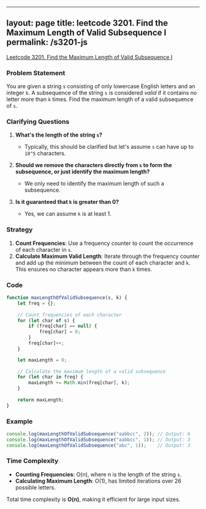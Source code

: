 
---
layout: page
title: leetcode 3201. Find the Maximum Length of Valid Subsequence I
permalink: /s3201-js
---
[Leetcode 3201. Find the Maximum Length of Valid Subsequence I](https://algoadvance.github.io/algoadvance/l3201)
### Problem Statement

You are given a string `s` consisting of only lowercase English letters and an integer `k`. A subsequence of the string `s` is considered *valid* if it contains no letter more than `k` times. Find the maximum length of a valid subsequence of `s`.

### Clarifying Questions

1. **What's the length of the string `s`?**
   - Typically, this should be clarified but let's assume `s` can have up to `10^5` characters.

2. **Should we remove the characters directly from `s` to form the subsequence, or just identify the maximum length?**
   - We only need to identify the maximum length of such a subsequence.

3. **Is it guaranteed that `k` is greater than 0?**
   - Yes, we can assume `k` is at least 1.

### Strategy

1. **Count Frequencies**: Use a frequency counter to count the occurrence of each character in `s`.
2. **Calculate Maximum Valid Length**: Iterate through the frequency counter and add up the minimum between the count of each character and `k`. This ensures no character appears more than `k` times.

### Code

```javascript
function maxLengthOfValidSubsequence(s, k) {
    let freq = {};
    
    // Count frequencies of each character
    for (let char of s) {
        if (freq[char] == null) {
            freq[char] = 0;
        }
        freq[char]++;
    }

    let maxLength = 0;
    
    // Calculate the maximum length of a valid subsequence
    for (let char in freq) {
        maxLength += Math.min(freq[char], k);
    }
    
    return maxLength;
}
```

### Example

```javascript
console.log(maxLengthOfValidSubsequence("aabbcc", 2)); // Output: 6
console.log(maxLengthOfValidSubsequence("aabbcc", 1)); // Output: 3
console.log(maxLengthOfValidSubsequence("abc", 1));    // Output: 3
```

### Time Complexity

- **Counting Frequencies**: O(n), where n is the length of the string `s`.
- **Calculating Maximum Length**: O(1), has limited iterations over 26 possible letters.

Total time complexity is **O(n)**, making it efficient for large input sizes.